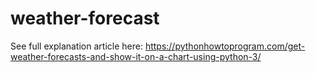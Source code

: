 # weather-forecast


See full explanation article here: https://pythonhowtoprogram.com/get-weather-forecasts-and-show-it-on-a-chart-using-python-3/
